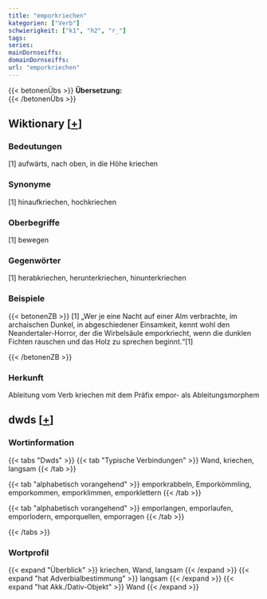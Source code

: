 ```yaml
---
title: "emporkriechen"
kategorien: ["Verb"]
schwierigkeit: ["k1", "h2", "r_"]
tags:
series:
mainDornseiffs:
domainDornseiffs:
url: "emporkriechen"
---
```


{{< betonenÜbs >}}
**Übersetzung:**  
{{< /betonenÜbs >}}

## Wiktionary [[+](https://de.wiktionary.org/wiki/emporkriechen)]

### Bedeutungen
[1] aufwärts, nach oben, in die Höhe kriechen  

### Synonyme
[1] hinaufkriechen, hochkriechen  

### Oberbegriffe
[1] bewegen  

### Gegenwörter
[1] herabkriechen, herunterkriechen, hinunterkriechen  

### Beispiele
{{< betonenZB >}}
[1] „Wer je eine Nacht auf einer Alm verbrachte, im archaischen Dunkel, in abgeschiedener Einsamkeit, kennt wohl den Neandertaler-Horror, der die Wirbelsäule emporkriecht, wenn die dunklen Fichten rauschen und das Holz zu sprechen beginnt.“[1]  

{{< /betonenZB >}}
### Herkunft
Ableitung vom Verb kriechen mit dem Präfix empor- als Ableitungsmorphem  



## dwds [[+](https://www.dwds.de/wb/emporkriechen)]

### Wortinformation
{{< tabs "Dwds" >}}
{{< tab "Typische Verbindungen" >}}
Wand, kriechen, langsam
{{< /tab >}}

{{< tab "alphabetisch vorangehend" >}}
emporkrabbeln, Emporkömmling, emporkommen, emporklimmen, emporklettern
{{< /tab >}}

{{< tab "alphabetisch vorangehend" >}}
emporlangen, emporlaufen, emporlodern, emporquellen, emporragen
{{< /tab >}}

{{< /tabs >}}

### Wortprofil
{{< expand "Überblick" >}} kriechen, Wand, langsam {{< /expand >}}
{{< expand "hat Adverbialbestimmung" >}} langsam {{< /expand >}}
{{< expand "hat Akk./Dativ-Objekt" >}} Wand {{< /expand >}}

